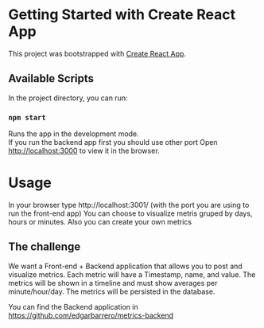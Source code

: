 # Getting Started with Create React App

This project was bootstrapped with [Create React App](https://github.com/facebook/create-react-app).

## Available Scripts

In the project directory, you can run:

### `npm start`

Runs the app in the development mode.\
If you run the backend app first you should use other port
Open [http://localhost:3000](http://localhost:3000) to view it in the browser.

# Usage
In your browser type http://localhost:3001/ (with the port you are using to run the front-end app)
You can choose to visualize metris gruped by days, hours or minutes.
Also you can create your own metrics

## The challenge

We want a Front-end + Backend application that allows you to post and visualize metrics. Each metric will have a Timestamp, name, and value. The metrics will be shown in a timeline and must show averages per minute/hour/day. The metrics will be persisted in the database.

You can find the Backend application in https://github.com/edgarbarrero/metrics-backend
